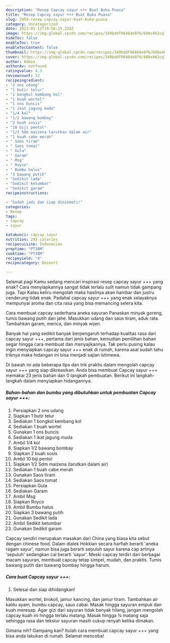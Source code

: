 ```yaml
---
description: "Resep Capcay sayur +++ Buat Buka Puasa"
title: "Resep Capcay sayur +++ Buat Buka Puasa"
slug: 2950-resep-capcay-sayur-buat-buka-puasa
category: Uncategorized
date: 2023-01-12T19:56:25.228Z
image: https://img-global.cpcdn.com/recipes/349bddf96464e976/680x482cq70/capcay-sayur-foto-resep-utama.jpg
hideToc: false
enableToc: true
enableTocContent: false
thumbnail: https://img-global.cpcdn.com/recipes/349bddf96464e976/680x482cq70/capcay-sayur-foto-resep-utama.jpg
cover: https://img-global.cpcdn.com/recipes/349bddf96464e976/680x482cq70/capcay-sayur-foto-resep-utama.jpg
author: Admin
authorAv: notfound
ratingvalue: 4.3
reviewcount: 12
recipeingredient:
- "2 ons udang"
- "1 butir telur"
- "1 bongkol kembang kol"
- "1 buah wortel"
- "1 ons buncis"
- "1 ikat jagung muda"
- "1/4 kol"
- "1/2 bawang bombay"
- "2 buah sosis"
- "10 biji pentol"
- "1/2 Sdm maizena larutkan dalam air"
- "1 buah cabe merah"
- " Saos tiram"
- " Saos tomat"
- " Gula"
- " Garam"
- " Msg"
- " Royco"
- " Bumbu halus"
- "3 bawang putih"
- "Sedikit lada"
- "Sedikit ketumbar"
- "Sedikit garam"
recipeinstructions:

- "Sudah jadi dan siap dinikmati!"
categories:
- Resep
tags:
- capcay
- sayur

katakunci: capcay sayur 
nutrition: 293 calories
recipecuisine: Indonesian
preptime: "PT38M"
cooktime: "PT38M"
recipeyield: "4"
recipecategory: Dessert

---
```



Selamat pagi Kamu sedang mencari inspirasi resep capcay sayur +++ yang enak? Cara menyiapkannya sangat tidak terlalu sulit namun tidak gampang juga. Tapi Kalau keliru mengolah maka hasilnya akan hambar dan justru cenderung tidak enak. Padahal capcay sayur +++ yang enak selayaknya mempunyai aroma dan cita rasa yang bisa memancing selera kita.


Cara membuat capcay sederhana aneka sayuran Panaskan minyak goreng, tumis bawang putih dan jahe. Masukkan udang dan saus tiram, aduk rata. Tambahkan garam, merica, dan minyak wijen.

Banyak hal yang sedikit banyak berpengaruh terhadap kualitas rasa dari capcay sayur +++, pertama dari jenis bahan, kemudian pemilihan bahan segar hingga cara membuat dan menyajikannya. Tak perlu pusing kalau ingin menyiapkan capcay sayur +++ enak di rumah, karena asal sudah tahu triknya maka hidangan ini bisa menjadi sajian istimewa.


Di bawah ini ada beberapa tips dan trik praktis dalam mengolah capcay sayur +++ yang siap dikreasikan. Anda bisa membuat Capcay sayur +++ memakai 23 jenis bahan dan 0 langkah pembuatan. Berikut ini langkah-langkah dalam menyiapkan hidangannya.

<!--inarticleads1-->

##### Bahan-bahan dan bumbu yang dibutuhkan untuk pembuatan Capcay sayur +++:

1. Persiapkan 2 ons udang
1. Siapkan 1 butir telur
1. Sediakan 1 bongkol kembang kol
1. Sediakan 1 buah wortel
1. Gunakan 1 ons buncis
1. Sediakan 1 ikat jagung muda
1. Ambil 1/4 kol
1. Siapkan 1/2 bawang bombay
1. Siapkan 2 buah sosis
1. Ambil 10 biji pentol
1. Siapkan 1/2 Sdm maizena (larutkan dalam air)
1. Sediakan 1 buah cabe merah
1. Gunakan  Saos tiram
1. Sediakan  Saos tomat
1. Persiapkan  Gula
1. Sediakan  Garam
1. Ambil  Msg
1. Siapkan  Royco
1. Ambil  Bumbu halus
1. Siapkan 3 bawang putih
1. Gunakan Sedikit lada
1. Ambil Sedikit ketumbar
1. Gunakan Sedikit garam


Capcay sendiri merupakan masakan dari China yang biasa kita sebut dengan chinese food. Dalam dialek Hokkian secara harfiah berarti &#39;aneka ragam sayur&#39;, namun bisa juga berarti sepuluh sayur karena cap artinya &#39;sepuluh&#39; sedangkan cai berarti &#39;sayur&#39;. Meski capcay terdiri dari berbagai macam sayuran, membuat capcay tetap simpel, mudah, dan praktis. Tumis bawang putih dan bawang bombay hingga harum. 

<!--inarticleads2-->

##### Cara buat Capcay sayur +++:


1. Selesai dan siap dihidangkan!

Masukkan wortel, brokoli, jamur kancing, dan jamur tiram. Tambahkan air kaldu ayam, bumbu capcay, saus cabai. Masak hingga sayuran empuk dan kuah meresap. Agar gizi dari sayuran tidak banyak hilang, jangan mengolah capcay kuah ini hingga terlalu matang. Masak hingga ¾ matang saja sehingga rasa dan tekstur sayuran masih cukup renyah ketika dimakan. 

Gimana nih? Gampang kan? Itulah cara membuat capcay sayur +++ yang bisa anda lakukan di rumah. Selamat mencoba!
